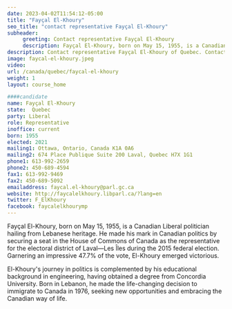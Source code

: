 ```yaml
---
date: 2023-04-02T11:54:12-05:00
title: "Fayçal El-Khoury"
seo_title: "contact representative Fayçal El-Khoury"
subheader:
     greeting: Contact representative Fayçal El-Khoury
     description: Fayçal El-Khoury, born on May 15, 1955, is a Canadian Liberal politician hailing from Lebanese heritage.
description: Contact representative Fayçal El-Khoury of Quebec. Contact information for Fayçal El-Khoury includes email address, phone number, and mailing address.
image: faycal-el-khoury.jpeg
video:
url: /canada/quebec/faycal-el-khoury
weight: 1
layout: course_home

####candidate
name: Fayçal El-Khoury
state:	Quebec
party: Liberal
role: Representative
inoffice: current
born: 1955
elected: 2021
mailing1: Ottawa, Ontario, Canada K1A 0A6
mailing2: 674 Place Publique Suite 200 Laval, Quebec H7X 1G1
phone1: 613-992-2659
phone2: 450-689-4594
fax1: 613-992-9469
fax2: 450-689-5092
emailaddress: faycal.el-khoury@parl.gc.ca
website: http://faycalelkhoury.libparl.ca/?lang=en
twitter: F_ElKhoury
facebook: faycalelkhourymp
---
```


Fayçal El-Khoury, born on May 15, 1955, is a Canadian Liberal politician hailing from Lebanese heritage. He made his mark in Canadian politics by securing a seat in the House of Commons of Canada as the representative for the electoral district of Laval—Les Îles during the 2015 federal election. Garnering an impressive 47.7% of the vote, El-Khoury emerged victorious.

El-Khoury's journey in politics is complemented by his educational background in engineering, having obtained a degree from Concordia University. Born in Lebanon, he made the life-changing decision to immigrate to Canada in 1976, seeking new opportunities and embracing the Canadian way of life.
